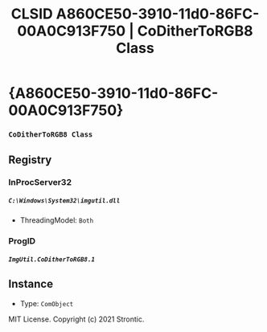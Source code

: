 ﻿---
title: "CLSID A860CE50-3910-11d0-86FC-00A0C913F750 | CoDitherToRGB8 Class"
excerpt: What is COM-Object CLSID A860CE50-3910-11d0-86FC-00A0C913F750?
---

# {A860CE50-3910-11d0-86FC-00A0C913F750}

### `CoDitherToRGB8 Class`

## Registry


### InProcServer32

##### `C:\Windows\System32\imgutil.dll`
* ThreadingModel: `Both`

### ProgID

##### `ImgUtil.CoDitherToRGB8.1`

## Instance

* Type: `ComObject`

MIT License. Copyright (c) 2021 Strontic.



